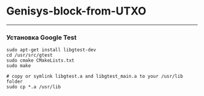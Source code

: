 # Genisys-block-from-UTXO

---
### Установка Google Test
```
sudo apt-get install libgtest-dev
cd /usr/src/gtest
sudo cmake CMakeLists.txt
sudo make

# copy or symlink libgtest.a and libgtest_main.a to your /usr/lib folder
sudo cp *.a /usr/lib
```